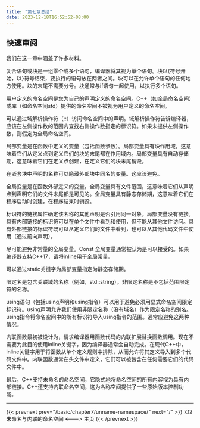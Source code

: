 ```yaml
---
title: "第七章总结"
date: 2023-12-18T16:52:52+08:00
---
```


## 快速审阅

我们在这一章中涵盖了许多材料。

复合语句或块是一组零个或多个语句，编译器将其视为单个语句。块以{符号开始，以}符号结束，要执行的语句放在两者之间。块可以在允许单个语句的任何地方使用。块的末尾不需要分号。块通常与if语句一起使用，以执行多个语句。

用户定义的命名空间是您为自己的声明定义的命名空间。C++（如全局命名空间）或库（如命名空间std）提供的命名空间不被视为用户定义的命名空间。

可以通过域解析操作符（::）访问命名空间中的声明。域解析操作符告诉编译器，应该在左侧操作数的范围内查找右侧操作数指定的标识符。如果未提供左侧操作数，则假定为全局命名空间。

局部变量是在函数中定义的变量（包括函数参数）。局部变量具有块作用域，这意味着它们从定义点到定义它们的块的末尾都在作用域内。局部变量具有自动存储期，这意味着它们在定义点创建，在定义它们的块末尾销毁。

在嵌套块中声明的名称可以隐藏外部块中同名的变量。这应该避免。

全局变量是在函数外部定义的变量。全局变量具有文件范围，这意味着它们从声明点到声明它们的文件末尾都是可见的。全局变量具有静态存储期，这意味着它们在程序启动时创建，在程序结束时销毁。

标识符的链接属性确定该名称的其他声明是否引用同一对象。局部变量没有链接。具有内部链接的标识符可以在单个文件中看到和使用，但不能从其他文件访问。具有外部链接的标识符既可以从定义它们的文件中看到，也可以从其他代码文件中使用（通过前向声明）。

尽可能避免非常量的全局变量。Const 全局变量通常被认为是可以接受的。如果编译器支持C++17，请将inline用于全局常量。

可以通过static关键字为局部变量指定为静态存储期。

限定名是包含关联域的名称（例如，std::string）。非限定名称是不包括范围限定符的名称。

using语句（包括using声明和using指令）可以用于避免必须用显式命名空间限定标识符。using声明允许我们使用非限定名称（没有域名）作为限定名称的别名。using指令将命名空间中的所有标识符导入using指令的范围。通常应避免这两种情况。

内联函数最初被设计为，请求编译器用函数代码的内联扩展替换函数调用。现在不需要为此目的使用inline关键字，因为编译器通常会自动完成。在现代C++中，inline关键字用于将函数从单个定义规则中排除，从而允许将其定义导入到多个代码文件中。内联函数通常在头文件中定义，它们可以被包含在任何需要它们的代码文件中。

最后，C++支持未命名的命名空间，它隐式地将命名空间的所有内容视为具有内部链接。C++还支持内联命名空间，这为名称空间提供了一些原始版本控制功能。

***

{{< prevnext prev="/basic/chapter7/unname-namespace/" next="/" >}}
7.12 未命名与内联的命名空间
<--->
主页
{{< /prevnext >}}
